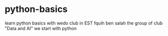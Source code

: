 # python-basics
learn python basics with wedo club in EST fquih ben salah
the group of club "Data and AI"
we start with python
